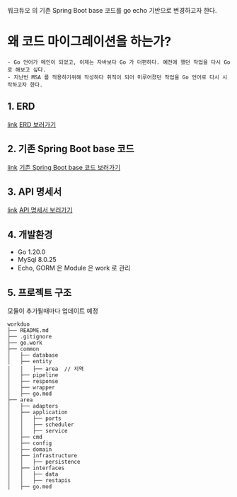 워크듀오 의 기존 Spring Boot base 코드를 go echo 기반으로 변경하고자 한다.

# 왜 코드 마이그레이션을 하는가?
    - Go 언어가 메인이 되었고, 이제는 자바보다 Go 가 더편하다. 예전에 했던 작업을 다시 Go 로 해보고 싶다.
    - 지난번 MSA 를 적용하기위해 작성하다 취직이 되어 미루어졌던 작업을 Go 언어로 다시 시작하고자 한다.

## 1. ERD
[link](https://www.erdcloud.com/d/2FgvGBc45wFqw6qMX)
<a href="https://www.erdcloud.com/d/2FgvGBc45wFqw6qMX" target="_blank">ERD 보러가기 </a>
## 2. 기존 Spring Boot base 코드
[link](https://github.com/Guiwoo/WorkDuo_dev)
<a href="https://github.com/Guiwoo/WorkDuo_dev" target="_blank">기존 Spring Boot base 코드 보러가기 </a>
## 3. API 명세서
[link](https://alive-tern-b83.notion.site/WORKDUO-55b0477f47c74e0683678ba35d311968)
<a href="https://alive-tern-b83.notion.site/WORKDUO-55b0477f47c74e0683678ba35d311968" target="_blank">API 명세서 보러가기 </a>

## 4. 개발환경 
- Go 1.20.0
- MySql 8.0.25
- Echo, GORM 은 Module 은 work 로 관리

## 5. 프로젝트 구조
모듈이 추가될때마다 업데이트 예정
```
workduo
├── README.md
├── .gitignore
├── go.work
├── common
│   ├── database
│   ├── entity
│   │   ├── area  // 지역 
│   ├── pipeline
│   ├── response
│   ├── wrapper
│   ├── go.mod
├── area
│   ├── adapters
│   ├── application
│   │   ├── ports  
│   │   ├── scheduler   
│   │   ├── service   
│   ├── cmd
│   ├── config
│   ├── domain
│   ├── infrastructure
│   │   ├── persistence   
│   ├── interfaces
│   │   ├── data   
│   │   ├── restapis  
│   ├── go.mod
```